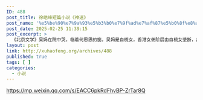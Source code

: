 ```yaml
---
ID: 488
post_title: 徐皓峰短篇小说《神速》
post_name: '%e5%be%90%e7%9a%93%e5%b3%b0%e7%9f%ad%e7%af%87%e5%b0%8f%e8%af%b4%e3%80%8a%e7%a5%9e%e9%80%9f%e3%80%8b'
post_date: 2025-02-25 11:39:15
post_excerpt: >
  《北京文学》吴妈在院中哭，临着何思思的窗。吴妈是自梳女，香港女佣阶层由自梳女垄断，出嫁年龄自己梳了少妇发型，自己嫁自己，这辈子独身，不反悔。何思思开窗，说不用您来我这儿哭，我已求过父亲，您的事没余地。
layout: post
link: http://xuhaofeng.org/archives/488
published: true
tags: [ ]
categories:
  - 小说
---
```

https://mp.weixin.qq.com/s/EACC6pkRdFhvBP-ZrTar8Q